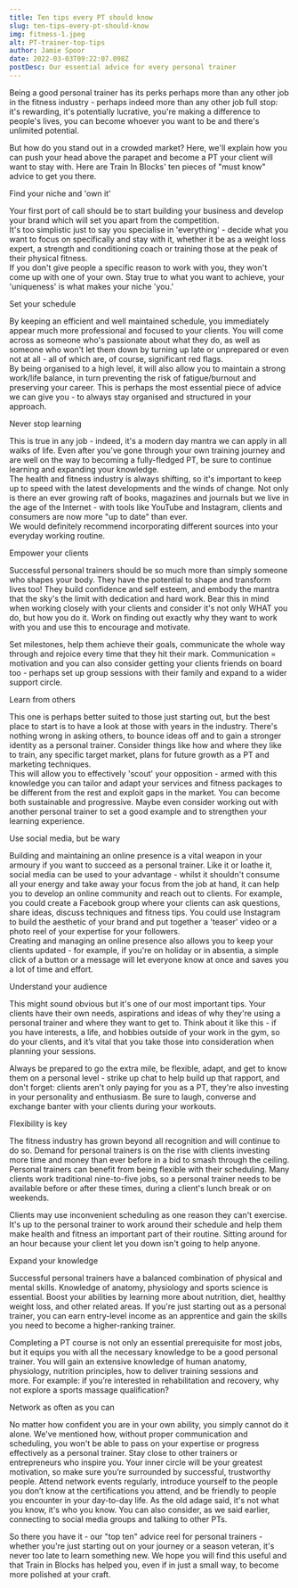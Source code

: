 ```yaml
---
title: Ten tips every PT should know
slug: ten-tips-every-pt-should-know
img: fitness-1.jpeg
alt: PT-trainer-top-tips
author: Jamie Spoor
date: 2022-03-03T09:22:07.098Z
postDesc: Our essential advice for every personal trainer
---
```

Being a good personal trainer has its perks perhaps more than any other job in the fitness industry - perhaps indeed more than any other job full stop: it's rewarding, it's potentially lucrative, you're making a difference to people's lives, you can become whoever you want to be and there's unlimited potential.

But how do you stand out in a crowded market? Here, we'll explain how you can push your head above the parapet and become a PT your client will want to stay with. Here are Train In Blocks' ten pieces of "must know" advice to get you there.

 Find your niche and 'own it'

Your first port of call should be to start building your business and develop your brand which will set you apart from the competition.\
It's too simplistic just to say you specialise in 'everything' - decide what you want to focus on specifically and stay with it, whether it be as a weight loss expert, a strength and conditioning coach or training those at the peak of their physical fitness. \
If you don't give people a specific reason to work with you, they won't come up with one of your own. Stay true to what you want to achieve, your 'uniqueness' is what makes your niche 'you.'

 Set your schedule

By keeping an efficient and well maintained schedule, you immediately appear much more professional and focused to your clients. You will come across as someone who's passionate about what they do, as well as someone who won't let them down by turning up late or unprepared or even not at all - all of which are, of course, significant red flags.\
By being organised to a high level, it will also allow you to maintain a strong work/life balance, in turn preventing the risk of fatigue/burnout and preserving your career. This is perhaps the most essential piece of advice we can give you - to always stay organised and structured in your approach.

 Never stop learning

This is true in any job - indeed, it's a modern day mantra we can apply in all walks of life. Even after you've gone through your own training journey and are well on the way to becoming a fully-fledged PT, be sure to continue learning and expanding your knowledge. \
The health and fitness industry is always shifting, so it's important to keep up to speed with the latest developments and the winds of change. Not only is there an ever growing raft of books, magazines and journals but we live in the age of the Internet - with tools like YouTube and Instagram, clients and consumers are now more "up to date" than ever. \
We would definitely recommend incorporating different sources into your everyday working routine.

Empower your clients

Successful personal trainers should be so much more than simply someone who shapes your body. They have the potential to shape and transform lives too! They build confidence and self esteem, and embody the mantra that the sky's the limit with dedication and hard work. Bear this in mind when working closely with your clients and consider it's not only WHAT you do, but how you do it. Work on finding out exactly why they want to work with you and use this to encourage and motivate.

Set milestones, help them achieve their goals, communicate the whole way through and rejoice every time that they hit their mark. Communication = motivation and you can also consider getting your clients friends on board too - perhaps set up group sessions with their family and expand to a wider support circle.

<markdown-image src="running-group.jpeg" alt="running-group"></markdown-image>

Learn from others

This one is perhaps better suited to those just starting out, but the best place to start is to have a look at those with years in the industry. There's nothing wrong in asking others, to bounce ideas off and to gain a stronger identity as a personal trainer. Consider things like how and where they like to train, any specific target market, plans for future growth as a PT and marketing techniques. \
This will allow you to effectively 'scout' your opposition - armed with this knowledge you can tailor and adapt your services and fitness packages to be different from the rest and exploit gaps in the market. You can become both sustainable and progressive. Maybe even consider working out with another personal trainer to set a good example and to strengthen your learning experience.

Use social media, but be wary

Building and maintaining an online presence is a vital weapon in your armoury if you want to succeed as a personal trainer. Like it or loathe it, social media can be used to your advantage - whilst it shouldn't consume all your energy and take away your focus from the job at hand, it can help you to develop an online community and reach out to clients. For example, you could create a Facebook group where your clients can ask questions, share ideas, discuss techniques and fitness tips. You could use Instagram to build the aesthetic of your brand and put together a 'teaser' video or a photo reel of your expertise for your followers. \
Creating and managing an online presence also allows you to keep your clients updated - for example, if you're on holiday or in absentia, a simple click of a button or a message will let everyone know at once and saves you a lot of time and effort.

Understand your audience

This might sound obvious but it's one of our most important tips. Your clients have their own needs, aspirations and ideas of why they're using a personal trainer and where they want to get to. Think about it like this - if you have interests, a life, and hobbies outside of your work in the gym, so do your clients, and it’s vital that you take those into consideration when planning your sessions.

Always be prepared to go the extra mile, be flexible, adapt, and get to know them on a personal level - strike up chat to help build up that rapport, and don't forget: clients aren't only paying for you as a PT, they're also investing in your personality and enthusiasm. Be sure to laugh, converse and exchange banter with your clients during your workouts.

Flexibility is key

The fitness industry has grown beyond all recognition and will continue to do so. Demand for personal trainers is on the rise with clients investing more time and money than ever before in a bid to smash through the ceiling.\
Personal trainers can benefit from being flexible with their scheduling. Many clients work traditional nine-to-five jobs, so a personal trainer needs to be available before or after these times, during a client's lunch break or on weekends.

Clients may use inconvenient scheduling as one reason they can't exercise. It's up to the personal trainer to work around their schedule and help them make health and fitness an important part of their routine. Sitting around for an hour because your client let you down isn't going to help anyone.

<markdown-image src="stretch.jpeg" alt="stretch.jpeg"></markdown-image>

Expand your knowledge

Successful personal trainers have a balanced combination of physical and mental skills. Knowledge of anatomy, physiology and sports science is essential. Boost your abilities by learning more about nutrition, diet, healthy weight loss, and other related areas. If you're just starting out as a personal trainer, you can earn entry-level income as an apprentice and gain the skills you need to become a higher-ranking trainer.

Completing a PT course is not only an essential prerequisite for most jobs, but it equips you with all the necessary knowledge to be a good personal trainer. You will gain an extensive knowledge of human anatomy, physiology, nutrition principles, how to deliver training sessions and more. For example: if you’re interested in rehabilitation and recovery, why not explore a sports massage qualification?

 Network as often as you can

No matter how confident you are in your own ability, you simply cannot do it alone. We've mentioned how, without proper communication and scheduling, you won't be able to pass on your expertise or progress effectively as a personal trainer. Stay close to other trainers or entrepreneurs who inspire you. Your inner circle will be your greatest motivation, so make sure you’re surrounded by successful, trustworthy people. Attend network events regularly, introduce yourself to the people you don’t know at the certifications you attend, and be friendly to people you encounter in your day-to-day life. As the old adage said, it's not what you know, it's who you know. You can also consider, as we said earlier, connecting to social media groups and talking to other PTs.

So there you have it - our "top ten" advice reel for personal trainers - whether you're just starting out on your journey or a season veteran, it's never too late to learn something new. We hope you will find this useful and that Train in Blocks has helped you, even if in just a small way, to become more polished at your craft.